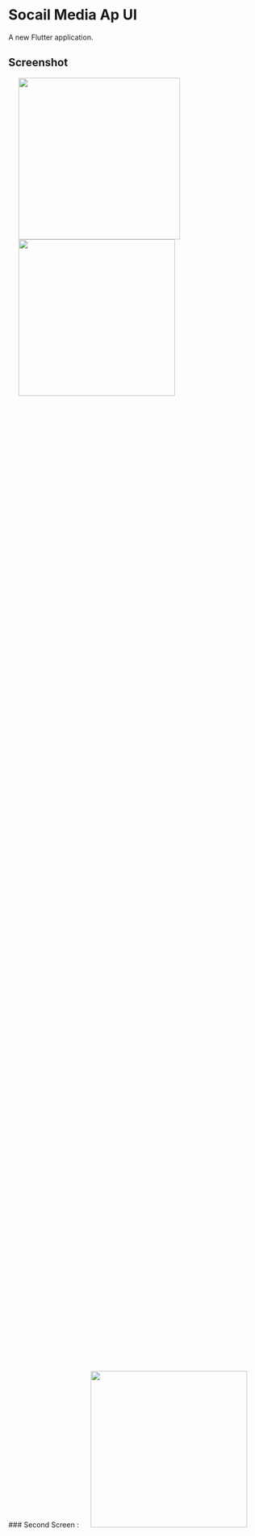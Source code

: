 # Socail Media Ap UI

A new Flutter application.

## Screenshot


<p float="left">
  <img src="https://user-images.githubusercontent.com/56515652/66766819-55f02600-eeaf-11e9-9b3f-0e6c71be0222.PNG" 
       width=320 hspace="20"/> 
  <img src="https://user-images.githubusercontent.com/56515652/66766894-846e0100-eeaf-11e9-9dee-05d8b62368a0.PNG"
       width=310 hspace="20"/>
        <p style="padding-top: 25cm"></p>
       <p style="padding-top: 25cm"></p>
       ### Second Screen :   
  <img src="https://user-images.githubusercontent.com/56515652/66766942-994a9480-eeaf-11e9-88a3-c05ff56ec995.PNG"
       width=310 hspace="20"/>
</p>
